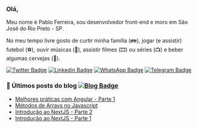 ### Olá,

Meu nome é Pablo Ferreira, sou desenvolvedor front-end e moro em São José do Rio Preto - SP.

No meu tempo livre gosto de curtir minha família (👪), jogar (e assistir) futebol (⚽️), ouvir músicas (🎵), assistir filmes (🎞️) ou séries (📺) e beber algumas cervejas (🍺).


[![Twitter Badge](https://img.shields.io/badge/-Twitter-1ca0f1?style=flat-square&labelColor=1ca0f1&logo=twitter&logoColor=white&link=https://twitter.com/PabloFerreiraB)](https://twitter.com/PabloFerreiraB)
[![Linkedin Badge](https://img.shields.io/badge/-LinkedIn-blue?style=flat-square&logo=Linkedin&logoColor=white&link=https://www.linkedin.com/in/PabloFerreiraB)](https://www.linkedin.com/in/PabloFerreiraB)
[![WhatsApp Badge](https://img.shields.io/badge/-WhatsApp-06D253?style=flat-square&labelColor=06D253&logo=WhatsApp&logoColor=white&link=https://web.whatsapp.com/PabloFerreiraB)](https://api.whatsapp.com/send?phone=5517997015361&text=Ol%C3%A1%20Pablo%2C%20tudo%20bem%20%3F)
[![Telegram Badge](https://img.shields.io/badge/-Telegram-2DA5D9?style=flat-square&labelColor=2DA5D9&logo=Telegram&logoColor=white&link=https://t.me/PabloFerreira14)](https://t.me/PabloFerreira14)

### 📕 Últimos posts do blog [![Blog Badge](https://img.shields.io/badge/Blog-pabloferreira.netlify.app-black)](https://pabloferreira.netlify.app/)

<!-- BLOG:START -->
- [Melhores práticas com Angular - Parte 1](https://pabloferreira.netlify.app/melhores-praticas-com-angular-parte-1/)
- [Métodos de Arrays no Javascript](https://pabloferreira.netlify.app/javascript-metodos-de-arrays/)
- [Introdução ao NextJS - Parte 2](https://pabloferreira.netlify.app/introducao-ao-nextjs-parte-2/)
- [Introdução ao NextJS - Parte 1](https://pabloferreira.netlify.app/introducao-ao-nextjs-parte-1/)
<!-- BLOG:END -->
